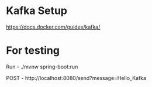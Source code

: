 # Kafka Setup

https://docs.docker.com/guides/kafka/

# For testing

Run - ./mvnw spring-boot:run

POST - http://localhost:8080/send?message=Hello_Kafka